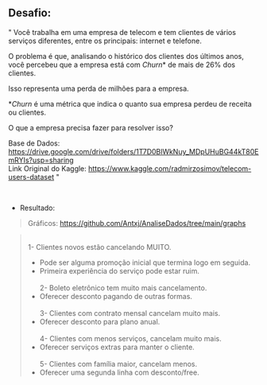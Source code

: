 ## Desafio: 
"
Você trabalha em uma empresa de telecom e tem clientes de vários serviços diferentes, entre os principais: internet e telefone.

O problema é que, analisando o histórico dos clientes dos últimos anos, você percebeu que a empresa está com *Churn** de mais de 26% dos clientes.

Isso representa uma perda de milhões para a empresa.

**Churn* é uma métrica que indica o quanto sua empresa perdeu de receita ou clientes.

O que a empresa precisa fazer para resolver isso?

Base de Dados: https://drive.google.com/drive/folders/1T7D0BlWkNuy_MDpUHuBG44kT80EmRYIs?usp=sharing <br> 
Link Original do Kaggle: https://www.kaggle.com/radmirzosimov/telecom-users-dataset
"
 
<br>

- Resultado:
>Gráficos: https://github.com/Antxj/AnaliseDados/tree/main/graphs

><br> 1- Clientes novos estão cancelando MUITO.<br>
>- Pode ser alguma promoção inicial que termina logo em seguida.<br>
>- Primeira experiência do serviço pode estar ruim.<br>
><br>2- Boleto eletrônico tem muito mais cancelamento.<br>
>- Oferecer desconto pagando de outras formas.<br>
><br>3- Clientes com contrato mensal cancelam muito mais.<br>
>- Oferecer desconto para plano anual.<br>
><br>4- Clientes com menos serviços, cancelam muito mais. <br>
>- Oferecer serviços extras para manter o cliente.<br>
><br>5- Clientes com família maior, cancelam menos.<br>
>- Oferecer uma segunda linha com desconto/free.<br>

